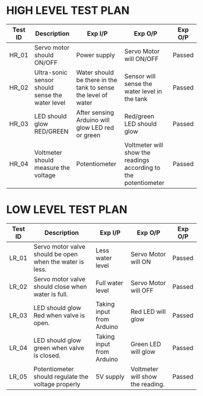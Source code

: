 # HIGH LEVEL TEST PLAN

|Test ID | Description | Exp I/P | Exp O/P | Exp O/P |
|--------|-------------|---------|---------|---------|
|HR_01    |Servo motor should ON/OFF             |Power supply         |  Servo Motor will ON/OFF        | Passed        |
|HR_02    |  Ultra-sonic sensor should sense the water level           | Water should be there in the tank to sense the level of water        |Sensor will sense the water level in the tank         | Passed  |
|HR_03    |  LED should glow RED/GREEN           | After sensing  Arduino will glow LED red or green        |   Red/green LED should glow      |    Passed     |
|HR_04    |         Voltmeter should measure the voltage    |      Potentiometer    |    Voltmeter will show the readings according to the potentiometer     |    Passed     |



# LOW LEVEL TEST PLAN

|Test ID | Description | Exp I/P | Exp O/P | Exp O/P |
|--------|-------------|---------|---------|---------|
|LR_01    |Servo motor valve should be open when the water is less.            |Less water level        |  Servo Motor will ON      | Passed        |
|LR_02    | Servo motor valve should close when water is full.       | Full water level       |Servo Motor will OFF     | Passed  |
|LR_03    |  LED should glow Red when valve is open.          | Taking input from Arduino       |   Red LED will glow    |    Passed     |
|LR_04    |         LED should glow green when valve is closed.|     Taking input from Arduino    |    Green LED will glow    |    Passed     |
|LR_05   |      Potentiometer should regulate the voltage properly|     5V supply  |    Voltmeter will show the reading.    |    Passed     |





